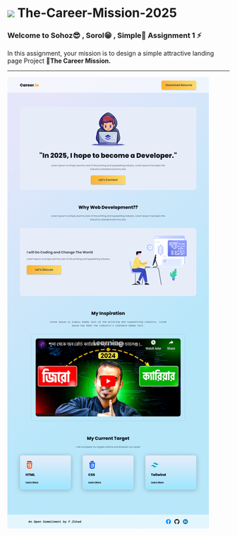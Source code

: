 # <img src="https://img.icons8.com/?size=96&id=N5H8YRvduAGy&format=png" width="30px"/>  The-Career-Mission-2025

### Welcome to  Sohoz😎 ,  Sorol😁 ,  Simple🤩  Assignment  1  ⚡ 
In this assignment, your mission is to design a simple  attractive landing page  Project   **💼The Career Mission.** <br/> 


---

<img src="career-mission-25.png">
